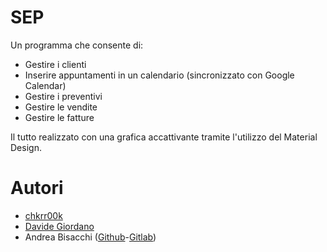 # SEP
Un programma che consente di:
 - Gestire i clienti
 - Inserire appuntamenti in un calendario (sincronizzato con Google Calendar)
 - Gestire i preventivi
 - Gestire le vendite
 - Gestire le fatture

Il tutto realizzato con una grafica accattivante tramite l'utilizzo del Material Design.

# Autori
 - [chkrr00k](https://github.com/chkrr00k)
 - [Davide Giordano](https://github.com/davidegiordano)
 - Andrea Bisacchi ([Github](https://github.com/andre-bisa)-[Gitlab](https://gitlab.com/andreabisacchi))
